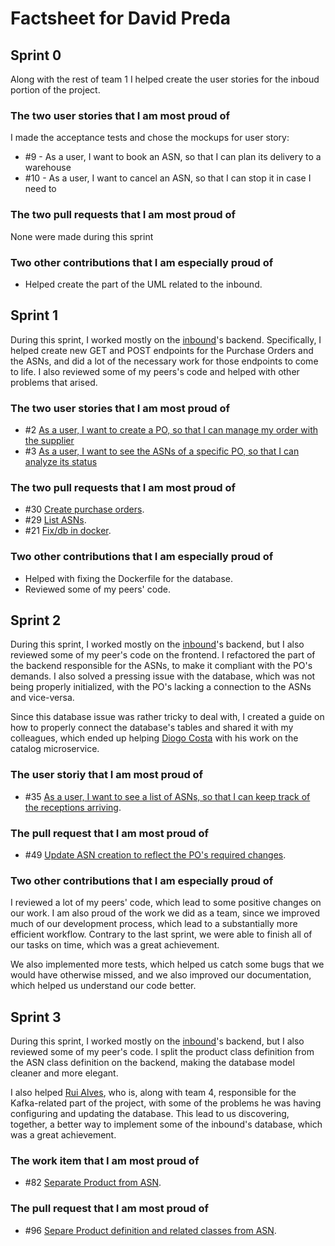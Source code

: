 # Factsheet for David Preda

## Sprint 0

Along with the rest of team 1 I helped create the user stories for the inboud portion of the project.

### The two user stories that I am most proud of

I made the acceptance tests and chose the mockups for user story:

 * #9 - As a user, I want to book an ASN, so that I can plan its delivery to a warehouse
 * #10 - As a user, I want to cancel an ASN, so that I can stop it in case I need to

### The two pull requests that I am most proud of

None were made during this sprint

### Two other contributions that I am especially proud of

- Helped create the part of the UML related to the inbound.

## Sprint 1

During this sprint, I worked mostly on the [inbound](https://github.com/FEUP-MEIC-DS-2022-1MEIC01/inbound)'s backend. Specifically, I helped create new GET and POST endpoints for the Purchase Orders and the ASNs, and did a lot of the necessary work for those endpoints to come to life. I also reviewed some of my peers's code and helped with other problems that arised.

### The two user stories that I am most proud of

 * #2 [As a user, I want to create a PO, so that I can manage my order with the supplier](https://github.com/FEUP-MEIC-DS-2022-1MEIC01/inbound/issues/2)
 * #3 [As a user, I want to see the ASNs of a specific PO, so that I can analyze its status](https://github.com/FEUP-MEIC-DS-2022-1MEIC01/inbound/issues/3)


### The two pull requests that I am most proud of

 * #30 [Create purchase orders](https://github.com/FEUP-MEIC-DS-2022-1MEIC01/inbound/pull/30).
 * #29 [List ASNs](https://github.com/FEUP-MEIC-DS-2022-1MEIC01/inbound/pull/29).
 * #21 [Fix/db in docker](https://github.com/FEUP-MEIC-DS-2022-1MEIC01/inbound/pull/21).

### Two other contributions that I am especially proud of

- Helped with fixing the Dockerfile for the database.
- Reviewed some of my peers' code.


## Sprint 2

During this sprint, I worked mostly on the [inbound](https://github.com/FEUP-MEIC-DS-2022-1MEIC01/inbound)'s backend, but I also reviewed some of my peer's code on the frontend. I refactored the part of the backend responsible for the ASNs, to make it compliant with the PO's demands. I also solved a pressing issue with the database, which was not being properly initialized, with the PO's lacking a connection to the ASNs and vice-versa.

Since this database issue was rather tricky to deal with, I created a guide on how to properly connect the database's tables and shared it with my colleagues, which ended up helping [Diogo Costa](../factsheets/Diogo_Costa.md) with his work on the catalog microservice.

### The user storiy that I am most proud of

 * #35 [As a user, I want to see a list of ASNs, so that I can keep track of the receptions arriving](https://github.com/FEUP-MEIC-DS-2022-1MEIC01/inbound/issues/35).

### The pull request that I am most proud of
    
* #49 [Update ASN creation to reflect the PO's required changes](https://github.com/FEUP-MEIC-DS-2022-1MEIC01/inbound/pull/49).

### Two other contributions that I am especially proud of

I reviewed a lot of my peers' code, which lead to some positive changes on our work. I am also proud of the work we did as a team, since we improved much of our development process, which lead to a substantially more efficient workflow. Contrary to the last sprint, we were able to finish all of our tasks on time, which was a great achievement.

We also implemented more tests, which helped us catch some bugs that we would have otherwise missed, and we also improved our documentation, which helped us understand our code better.

## Sprint 3

During this sprint, I worked mostly on the [inbound](https://github.com/FEUP-MEIC-DS-2022-1MEIC01/inbound)'s backend, but I also reviewed some of my peer's code. I split the product class definition from the ASN class definition on the backend, making the database model cleaner and more elegant. 

I also helped [Rui Alves](../factsheets/Rui_Alves.md), who is, along with team 4, responsible for the Kafka-related part of the project, with some of the problems he was having configuring and updating the database. This lead to us discovering, together, a better way to implement some of the inbound's database, which was a great achievement.

### The work item that I am most proud of

 * #82 [Separate Product from ASN](https://github.com/FEUP-MEIC-DS-2022-1MEIC01/inbound/issues/82).

### The pull request that I am most proud of

* #96 [Separe Product definition and related classes from ASN](https://github.com/FEUP-MEIC-DS-2022-1MEIC01/inbound/pull/96).
